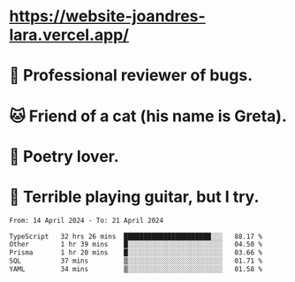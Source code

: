 # https://website-joandres-lara.vercel.app/
# 🐛 Professional reviewer of bugs.
# 🐱 Friend of a cat (his name is Greta).
# 📜 Poetry lover.
# 🎸 Terrible playing guitar, but I try.

<!--START_SECTION:waka-->

```txt
From: 14 April 2024 - To: 21 April 2024

TypeScript   32 hrs 26 mins  ██████████████████████░░░   88.17 %
Other        1 hr 39 mins    █░░░░░░░░░░░░░░░░░░░░░░░░   04.50 %
Prisma       1 hr 20 mins    █░░░░░░░░░░░░░░░░░░░░░░░░   03.66 %
SQL          37 mins         ▒░░░░░░░░░░░░░░░░░░░░░░░░   01.71 %
YAML         34 mins         ▒░░░░░░░░░░░░░░░░░░░░░░░░   01.58 %
```

<!--END_SECTION:waka-->
